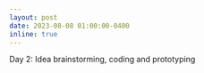 ```yaml
---
layout: post
date: 2023-08-08 01:00:00-0400
inline: true
---
```


Day 2: Idea brainstorming, coding and prototyping
